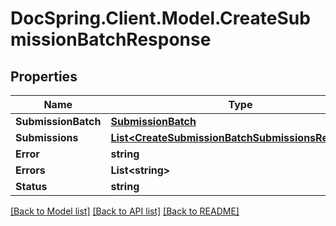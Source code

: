 # DocSpring.Client.Model.CreateSubmissionBatchResponse
## Properties

Name | Type | Description | Notes
------------ | ------------- | ------------- | -------------
**SubmissionBatch** | [**SubmissionBatch**](SubmissionBatch.md) |  | [optional] 
**Submissions** | [**List&lt;CreateSubmissionBatchSubmissionsResponse&gt;**](CreateSubmissionBatchSubmissionsResponse.md) |  | [optional] 
**Error** | **string** |  | [optional] 
**Errors** | **List&lt;string&gt;** |  | [optional] 
**Status** | **string** |  | [optional] 

[[Back to Model list]](../README.md#documentation-for-models) [[Back to API list]](../README.md#documentation-for-api-endpoints) [[Back to README]](../README.md)

